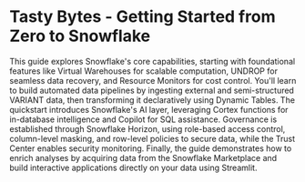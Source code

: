 # Tasty Bytes - Getting Started from Zero to Snowflake
This guide explores Snowflake's core capabilities, starting with foundational features like Virtual Warehouses for scalable computation, UNDROP for seamless data recovery, and Resource Monitors for cost control. You'll learn to build automated data pipelines by ingesting external and semi-structured VARIANT data, then transforming it declaratively using Dynamic Tables. The quickstart introduces Snowflake's AI layer, leveraging Cortex functions for in-database intelligence and Copilot for SQL assistance. Governance is established through Snowflake Horizon, using role-based access control, column-level masking, and row-level policies to secure data, while the Trust Center enables security monitoring. Finally, the guide demonstrates how to enrich analyses by acquiring data from the Snowflake Marketplace and build interactive applications directly on your data using Streamlit.